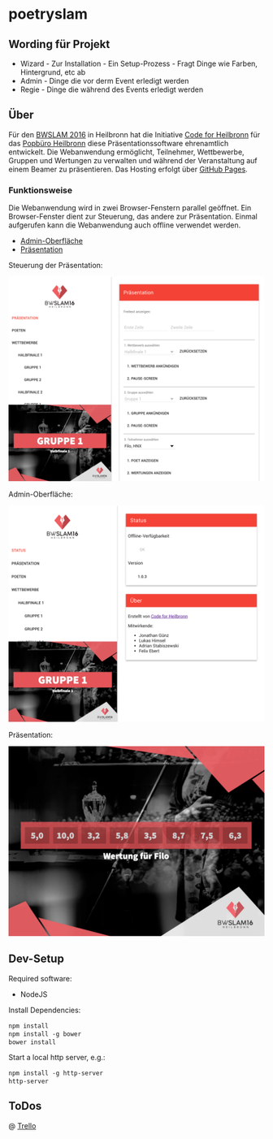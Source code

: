 # poetryslam

## Wording für Projekt

* Wizard - Zur Installation - Ein Setup-Prozess - Fragt Dinge wie Farben, Hintergrund, etc ab
* Admin - Dinge die vor derm Event erledigt werden
* Regie - Dinge die während des Events erledigt werden



## Über

Für den [BWSLAM 2016](http://www.bwslam16.de/) in Heilbronn hat die Initiative [Code for Heilbronn](http://codefor.de/heilbronn) für das [Popbüro Heilbronn](http://www.skjr-hn.de/index.php/popbuero) diese Präsentationssoftware ehrenamtlich entwickelt.
Die Webanwendung ermöglicht, Teilnehmer, Wettbewerbe, Gruppen und Wertungen zu verwalten und während der Veranstaltung auf einem Beamer zu präsentieren.
Das Hosting erfolgt über [GitHub Pages](https://pages.github.com).

### Funktionsweise

Die Webanwendung wird in zwei Browser-Fenstern parallel geöffnet. Ein Browser-Fenster dient zur Steuerung, das andere zur Präsentation.
Einmal aufgerufen kann die Webanwendung auch offline verwendet werden.

* [Admin-Oberfläche](http://poetryslam.opendatalab.de/admin.html#/)
* [Präsentation](http://poetryslam.opendatalab.de/index.html)

Steuerung der Präsentation:

![Steuerung der Präsentation](/doc/screenshot-admin.png)

Admin-Oberfläche:

![Admin-Oberfläche](/doc/screenshot-about.png)

Präsentation:

![Präsentation](/doc/screenshot-presentation.png)

## Dev-Setup

Required software:

* NodeJS

Install Dependencies:


    npm install
    npm install -g bower
    bower install

Start a local http server, e.g.:
    
   
    npm install -g http-server
    http-server


## ToDos

@ [Trello](https://trello.com/b/N1q5HtOf/bw-slam)
